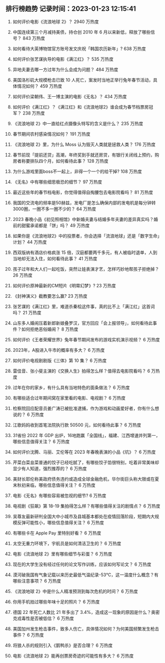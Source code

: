 
## 排行榜趋势 记录时间：2023-01-23 12:15:41
  
  1. 如何评价电影《流浪地球 2》？ 2940 万热度
    
  2. 中国连续第三个月减持美债，持仓创 2010 年 6 月以来新低，释放了哪些信号？ 843 万热度
    
  3. 如何看待大英博物馆官方账号发文庆祝「韩国农历新年」? 638 万热度
    
  4. 如何评价张艺谋执导的电影《满江红》？ 535 万热度
    
  5. 异地夫妻去哪一方过年为什么会成为问题？ 484 万热度
    
  6. 美国洛杉矶大规模枪击已致 10 人死亡，案发时当地正举行兔年春节活动，具体情况如何？ 459 万热度
    
  7. 如何评价梁朝伟、王一博主演的电影《无名》？ 434 万热度
    
  8. 如何评价《满江红》？《满江红》和《流浪地球2》谁会成为春节档票房冠军？ 238 万热度
    
  9. 《流浪地球 2》中一直给红点摄像头特写的含义是什么？ 235 万热度
    
  10. 春节期间农村感染情况如何？ 191 万热度
    
  11. 《流浪地球 2》里，为什么 Moss 认为毁灭人类就是拯救人类？ 176 万热度
    
  12. 春节前现「提前还贷」高潮，年终奖到手就还房贷，有银行关闭线上预约，购房者称要排队四个月，如何看待此事？ 128 万热度
    
  13. 为什么游戏里面boss不一起上，非得一个一个的给干掉? 108 万热度
    
  14. 《无名》中有哪些细思极恐的细节？ 97 万热度
    
  15. 最近这些年的春节档电影，你觉得值得自掏腰包去电影院看吗？ 81 万热度
    
  16. 我国的交流电的频率是50赫兹，发电厂是怎么确保内部的发电机是每分钟转3000圈，一圈不多一圈不少的？ 64 万热度
    
  17. 2023 春晚小品《初见照相馆》中新婚夫妻与结婚多年夫妻的差异真实吗？婚前的甜蜜承诺都是「饼」吗？ 49 万热度
    
  18. 如果你是《流浪地球2》中的投票者，你会选择「流浪地球」还是「数字生命」计划？ 44 万热度
    
  19. 西双版纳有酒店价格疯涨 15 倍，汉庭都要两千多元，有人被临时退单，人到当地却无法入住，如何看待此事？ 41 万热度
    
  20. 孩子过年和大人们一起吃饭，突然让娃表演才艺，怎样巧妙地帮孩子拒绝掉？ 26 万热度
    
  21. 如何评价原神最新的CM短片《明霄幻梦》? 23 万热度
    
  22. 《封神演义》截教要怎么赢? 23 万热度
    
  23. 张艺谋的《满江红》里，难道杀秦桧这件事，真的比不上「满江红」这首词吗？ 21 万热度
    
  24. 山东多人婚闹压着新郎新娘叠罗汉，官方回应「会上报领导」，如何看待此事件？如何拒绝恶俗婚闹？ 8 万热度
    
  25. 如何评价《王者荣耀世界》兔年春节期间发布的游戏实机演示视频？ 6 万热度
    
  26. 2023年，A股进入牛市的概率有多大？ 6 万热度
    
  27. 如何评价电视剧剧版《三体》第 10 集？ 6 万热度
    
  28. 雷佳音、张小斐主演的《交换人生》拍得怎么样？值得去电影院看吗？ 6 万热度
    
  29. 过年在你的家乡，有什么具有当地特色的面条做法？ 6 万热度
    
  30. 有哪些适合过年期间窝在家里看的电影、电视剧？ 6 万热度
    
  31. 检察院回应配音员姜广涛已被批准逮捕，作为游戏和动画爱好者，你有什么想说的？ 6 万热度
    
  32. 江歌妈妈收到首笔法院执行款 50500 元，如何看待此事？ 6 万热度
    
  33. 31省份 2022 年 GDP 出炉，16地跑赢「全国线」，福建、江西增速并列第一，哪些信息值得关注？ 6 万热度
    
  34. 如何评价沈腾、马丽、艾伦等在 2023 年春晚表演的小品《坑》？ 6 万热度
    
  35. 芹菜白菜韭菜普通的饺子已经吃腻了，有哪些饺子馅很特别，吃着非常美味却显少有人知道，强烈推荐的？ 6 万热度
    
  36. 美财长耶伦称美政府债务违约或造成全球金融危机，华尔街巨头称大限或在夏末秋初来临，哪些信息值得关注？ 6 万热度
    
  37. 电影《无名》有哪些容易被忽视的细节? 6 万热度
    
  38. 电视剧《狂飙》第 18-19  集拍得怎么样？有哪些值得关注的剧情点？ 6 万热度
    
  39. 吴尊友最新研判全国大中小城市及县城基本都处在疫情回落阶段，短期内大规模反弹可能性小，哪些信息值得关注？ 6 万热度
    
  40. 有哪些卡在 Apple Pay 里特别好看？ 6 万热度
    
  41. 太空无重力环境下，宇航员是如何清洁卫生的？ 6 万热度
    
  42. 电影《流浪地球 2》里有哪些细节与彩蛋？ 6 万热度
    
  43. 现在的大学生没有经过任何的论文写作训练，应该如何写论文？ 6 万热度
    
  44. 漠河破我国有气象记载以来历史最低气温纪录-53℃，这一温度什么概念？有哪些注意事项？ 6 万热度
    
  45. 《流浪地球 2》中是什么人精准预测到每次危机的时间？ 6 万热度
    
  46. 你用手机拍过哪些年味十足的照片？ 6 万热度
    
  47. 德国 22 年死亡人数比 21 年多出了 3.4%，造成这一现象的原因是什么？奥密克戎毒性是否被低估？ 6 万热度
    
  48. 美国加州发生枪击事件，致多人伤亡，具体情况如何？为何美国频繁发生枪击事件？ 6 万热度
    
  49. 将狼人杀的规则引入《鹅鸭杀》是否合理？ 6 万热度
    
  50. 电影《流浪地球 2》能再创票房奇迹的可能性有多大？ 6 万热度
    